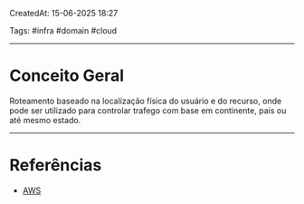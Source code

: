 CreatedAt: 15-06-2025 18:27

Tags: #infra #domain #cloud 

---
# Conceito Geral
Roteamento baseado na localização física do usuário e do recurso, onde pode ser utilizado para controlar trafego com base em continente, pais ou até mesmo estado.

---
# Referências
- [AWS](https://docs.aws.amazon.com/Route53/latest/DeveloperGuide/routing-policy-geo.html)

